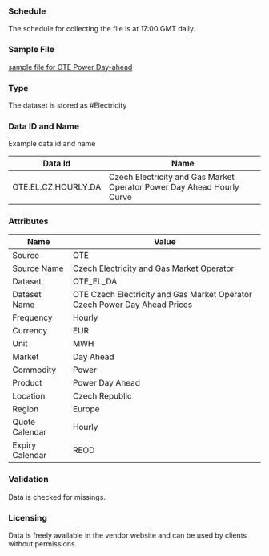 ### Schedule

The schedule for collecting the file is at 17:00 GMT daily.

### Sample File

[sample file for OTE Power Day-ahead](pathname:///file-samples/DM_23_02_2022_EN.xls)

### Type

The dataset is stored as #Electricity

### Data ID and Name

Example data id and name

|**Data Id**|**Name**|
|-|-|
|OTE.EL.CZ.HOURLY.DA|Czech Electricity and Gas Market Operator Power Day Ahead Hourly Curve|

### Attributes

|Name|Value|
|-|-|
|Source|OTE|
|Source Name|Czech Electricity and Gas Market Operator|
|Dataset|OTE_EL_DA|
|Dataset Name|OTE Czech Electricity and Gas Market Operator Czech Power Day Ahead Prices|
|Frequency|Hourly|
|Currency|EUR|
|Unit|MWH|
|Market|Day Ahead|
|Commodity|Power|
|Product|Power Day Ahead|
|Location|Czech Republic|
|Region|Europe|
|Quote Calendar|Hourly|
|Expiry Calendar|REOD|

### Validation

Data is checked for missings. 

### Licensing

Data is freely available in the vendor website and can be used by clients without permissions.

